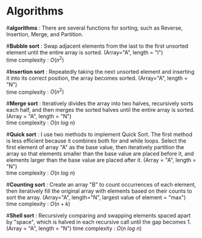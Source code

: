 # Algorithms
#**algorithms** : There are several functions for sorting, such as Reverse, Insertion, Merge, and Partition.

#**Bubble sort** : Swap adjacent elements from the last to the first unsorted element until the entire array is sorted. (Array="A", length = "l")  
time complexity : $O(n^2)$  

#**Insertion sort** : Repeatedly taking the next unsorted element and inserting it into its correct position, the array becomes sorted. (Array="A", length = "N")  
time complexity : $O(n^2)$  

#**Merge sort** : Iteratively divides the array into two halves, recursively sorts each half, and then merges the sorted halves until the entire array is sorted. (Array = "A", length = "N")  
time complexity : $O(n\ log\ n)$  

#**Quick sort** : I use two methods to implement Quick Sort. The first method is less efficient because it combines both for and while loops. Select the first element of array "A" as the base value, then iteratively partition the array so that elements smaller than the base value are placed before it, and elements larger than the base value are placed after it. (Array = "A", length = "N")  
time complexity : $O(n\ log\ n)$

#**Counting sort** : Create an array "B" to count occurrences of each element, then iteratively fill the original array with elements based on their counts to sort the array. (Array="A", length="N",  largest value of element = "max")  
time complexity : $O(n+k)$ 

#**Shell sort** : Recursively comparing and swapping elements spaced apart by "space", which is halved in each recursive call until the gap becomes 1. (Array = "A", length = "N") 
time complexity : $O(n\ log\ n)$  
